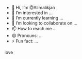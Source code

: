 - 👋 Hi, I’m @Alimalikjan
- 👀 I’m interested in ...
- 🌱 I’m currently learning ...
- 💞️ I’m looking to collaborate on ...
- 📫 How to reach me ...
- 😄 Pronouns: ...
- ⚡ Fun fact: ...

<!---
Alimalikjan/Alimalikjan is a ✨ special ✨ repository because its `README.md` (this file) appears on your GitHub profile.
You can click the Preview link to take a look at your changes.
--->love

